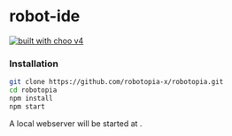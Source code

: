 # robot-ide

[![built with choo v4](https://img.shields.io/badge/built%20with%20choo-v4-ffc3e4.svg?style=flat-square)](https://github.com/yoshuawuyts/choo)


### Installation

```bash
git clone https://github.com/robotopia-x/robotopia.git
cd robotopia
npm install
npm start

```
A local webserver will be started at []().
